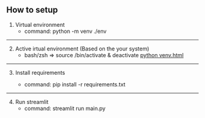## How to setup

1. Virtual environment
   - command: python -m venv ./env
---
2. Active irtual environment (Based on the your system)
   - bash/zsh ⇒ source *<venv>*/bin/activate & deactivate
   [python venv.html](https://docs.python.org/3/library/venv.html)
---
3. Install requirements

   - command: pip install -r requirements.txt
---
4. Run streamlit
   - command: streamlit run main.py
